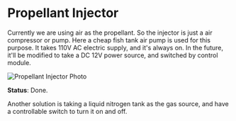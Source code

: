 # Propellant Injector

Currently we are using air as the propellant. So the injector is just a air compressor or pump. Here a cheap fish tank air pump is used for this purpose. It takes 110V AC electric supply, and it's always on. In the future, it'll be modified to take a DC 12V power source, and switched by control module.

![Propellant Injector Photo](Img/PropellantInjectorPhoto.jpg)

**Status**: Done.

Another solution is taking a liquid nitrogen tank as the gas source, and have a controllable switch to turn it on and off.
